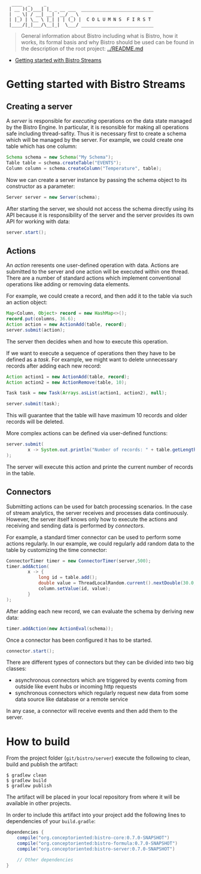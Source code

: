 ```
  ____  _     _
 | __ )(_)___| |_ _ __ ___  ___________________________
 |  _ \| / __| __| '__/ _ \ 
 | |_) | \__ \ |_| | | (_) |  C O L U M N S  F I R S T
 |____/|_|___/\__|_|  \___/ ___________________________
```

> General information about Bistro including what is Bistro, how it works, its formal basis and why Bistro should be used can be found in the description of the root project: [../README.md](https://github.com/asavinov/bistro)

* [Getting started with Bistro Streams](#getting-started-with-bistro-streams)

# Getting started with Bistro Streams

## Creating a server

A *server* is responsible for *executing* operations on the data state managed by the Bistro Engine. In particular, it is resonsible for making all operations safe including thread-safity. Thus it is necessary first to create a schema which will be managed by the server. For example, we could create one table which has one column:

```java
Schema schema = new Schema("My Schema");
Table table = schema.createTable("EVENTS");
Column column = schema.createColumn("Temperature", table);
```

Now we can create a server instance by passing the schema object to its constructor as a parameter:

```java
Server server = new Server(schema);
```

After starting the server, we should not access the schema directly using its API because it is responsibility of the server and the server provides its own API for working with data:

```java
server.start();
```

## Actions

An *action* reresents one user-defined operation with data. Actions are submitted to the server and one action will be executed within one thread. There are a number of standard actions which implement conventional operations like adding or removing data elements. 

For example, we could create a record, and then add it to the table via such an action object:

```java
Map<Column, Object> record = new HashMap<>();
record.put(columns, 36.6);
Action action = new ActionAdd(table, record);
server.submit(action);
```

The server then decides when and how to execute this operation.

If we want to execute a sequence of operations then they have to be defined as a *task*. For example, we might want to delete unnecessary records after adding each new record:

```java
Action action1 = new ActionAdd(table, record);
Action action2 = new ActionRemove(table, 10);

Task task = new Task(Arrays.asList(action1, action2), null);

server.submit(task);
```

This will guarantee that the table will have maximum 10 records and older records will be deleted.

More complex actions can be defined via user-defined functions:

```java
server.submit(
        x -> System.out.println("Number of records: " + table.getLength())
);
```

The server will execute this action and printe the current number of records in the table.

## Connectors

Submitting actions can be used for batch processing scenarios. In the case of stream analytics, the server receives and processes data continuously. However, the server itself knows only how to execute the actions and receiving and sending data is performed by *connectors*.

For example, a standard timer connector can be used to perform some actions regularly. In our example, we could regularly add random data to the table by customizing the time connector:

```java
ConnectorTimer timer = new ConnectorTimer(server,500);
timer.addAction(
        x -> {
            long id = table.add();
            double value = ThreadLocalRandom.current().nextDouble(30.0, 40.0);
            column.setValue(id, value);
        }
);
```

After adding each new record, we can evaluate the schema by deriving new data:

```java
timer.addAction(new ActionEval(schema));
```

Once a connector has been configured it has to be started.

```java
connector.start();
```

There are different types of connectors but they can be divided into two big classes:

* asynchronous connectors which are triggered by events coming from outside like event hubs or incoming http requests
* synchronous connectors which regularly request new data from some data source like database or a remote service

In any case, a connector will receive events and then add them to the server.

# How to build

From the project folder (`git/bistro/server`) execute the following to clean, build and publish the artifact:

```console
$ gradlew clean
$ gradlew build
$ gradlew publish
```

The artifact will be placed in your local repository from where it will be available in other projects.

In order to include this artifact into your project add the following lines to dependencies of your `build.gradle`:

```groovy
dependencies {
    compile("org.conceptoriented:bistro-core:0.7.0-SNAPSHOT")
    compile("org.conceptoriented:bistro-formula:0.7.0-SNAPSHOT")
    compile("org.conceptoriented:bistro-server:0.7.0-SNAPSHOT")

    // Other dependencies
}
```
